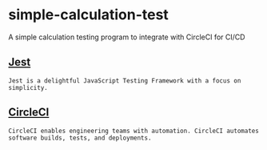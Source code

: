 # simple-calculation-test

A simple calculation testing program to integrate with CircleCI for CI/CD

## [Jest](https://jestjs.io/)

```
Jest is a delightful JavaScript Testing Framework with a focus on simplicity.
```

## [CircleCI](https://circleci.com/)

```
CircleCI enables engineering teams with automation. CircleCI automates software builds, tests, and deployments.
```
